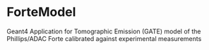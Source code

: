 # ForteModel
Geant4 Application for Tomographic Emission (GATE) model of the Phillips/ADAC Forte calibrated against experimental measurements
